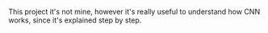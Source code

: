 This project it's not mine, however it's really useful to understand how CNN works, since it's explained step by step.
